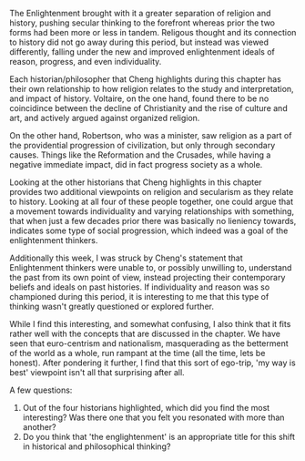 The Enlightenment brought with it a greater separation of religion and history, pushing secular thinking to the forefront whereas prior the two forms had been more or less in tandem. Religous thought and its connection to history did not go away during this period, but instead was viewed differently, falling under the new and improved enlightenment ideals of reason, progress, and even individuality. 

Each historian/philosopher that Cheng highlights during this chapter has their own relationship to how religion relates to the study and interpretation, and impact of history. Voltaire, on the one hand, found there to be no coincidince between the decline of Christianity and the rise of culture and art, and actively argued against organized religion. 

On the other hand, Robertson, who was a minister, saw religion as a part of the providential progression of civilization, but only through secondary causes. Things like the Reformation and the Crusades, while having a negative immediate impact, did in fact progress society as a whole. 

Looking at the other historians that Cheng highlights in this chapter provides two additional viewpoints on religion and secularism as they relate to history. Looking at all four of these people together, one could argue that a movement towards individuality and varying relationships with something, that when just a few decades prior there was basically no lieniency towards, indicates some type of social progression, which indeed was a goal of the enlightenment thinkers. 


Additionally this week, I was struck by Cheng's statement that Enlightenment thinkers were unable to, or possibly unwilling to, understand the past from its own point of view, instead projecting their contemporary beliefs and ideals on past histories. If individuality and reason was so championed during this period, it is interesting to me that this type of thinking wasn't greatly questioned or explored further. 

While I find this interesting, and somewhat confusing, I also think that it fits rather well with the concepts that are discussed in the chapter. We have seen that euro-centrism and nationalism, masquerading as the betterment of the world as a whole, run rampant at the time (all the time, lets be honest). After pondering it further, I find that this sort of ego-trip, 'my way is best' viewpoint isn't all that surprising after all. 

A few questions: 
1. Out of the four historians highlighted, which did you find the most interesting? Was there one that you felt you resonated with more than another? 
2. Do you think that 'the englightenment' is an appropriate title for this shift in historical and philosophical thinking?

 

